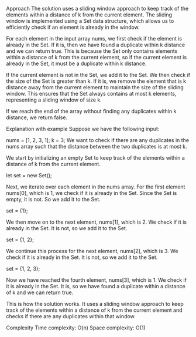 Approach
The solution uses a sliding window approach to keep track of the elements within a distance of k from the current element. The sliding window is implemented using a Set data structure, which allows us to efficiently check if an element is already in the window.

For each element in the input array nums, we first check if the element is already in the Set. If it is, then we have found a duplicate within k distance and we can return true. This is because the Set only contains elements within a distance of k from the current element, so if the current element is already in the Set, it must be a duplicate within k distance.

If the current element is not in the Set, we add it to the Set. We then check if the size of the Set is greater than k. If it is, we remove the element that is k distance away from the current element to maintain the size of the sliding window. This ensures that the Set always contains at most k elements, representing a sliding window of size k.

If we reach the end of the array without finding any duplicates within k distance, we return false.

Explanation with example
Suppose we have the following input:

nums = [1, 2, 3, 1];
k = 3;
We want to check if there are any duplicates in the nums array such that the distance between the two duplicates is at most k.

We start by initializing an empty Set to keep track of the elements within a distance of k from the current element.

let set = new Set<number>();

Next, we iterate over each element in the nums array. For the first element nums[0], which is 1, we check if it is already in the Set. Since the Set is empty, it is not. So we add it to the Set.

set = {1};

We then move on to the next element, nums[1], which is 2. We check if it is already in the Set. It is not, so we add it to the Set.

set = {1, 2};

We continue this process for the next element, nums[2], which is 3. We check if it is already in the Set. It is not, so we add it to the Set.

set = {1, 2, 3};

Now we have reached the fourth element, nums[3], which is 1. We check if it is already in the Set. It is, so we have found a duplicate within a distance of k and we can return true.

This is how the solution works. It uses a sliding window approach to keep track of the elements within a distance of k from the current element and checks if there are any duplicates within that window.

Complexity
Time complexity: O(n)
Space complexity: O(1)
